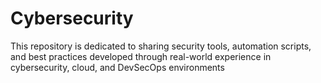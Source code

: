 # Cybersecurity
This repository is dedicated to sharing security tools, automation scripts, and best practices developed through real-world experience in cybersecurity, cloud, and DevSecOps environments
